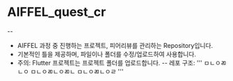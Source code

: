 # AIFFEL_quest_cr
--
* AIFFEL 과정 중 진행하는 프로젝트, 피어리뷰를 관리하는 Repository입니다.
* 기본적인 틀을 제공하며, 파일이나 폴더를 수정/업로드하여 사용합니다.
* 주의: Flutter 프로젝트는 프로젝트 폴더를 업로드합니다.
--
레포 구조:
'''
ㅁㄴㅇㄻㄴㅇ
ㅁㄴㅇㄻㄴㅇㄻㄴ
ㅁㄴㅇㄻㄴㅇㄹ
'''
